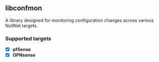 ## libconfmon

A library designed for monitoring configuration changes across various NullNet targets.

### Supported targets
- [x] **pfSense**
- [x] **OPNsense**
